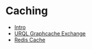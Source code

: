 # Caching

-   [Intro](./intro.md)
-   [URQL Graphcache Exchange](./graphcache.md)
-   [Redis Cache](./redis-cache.md)
